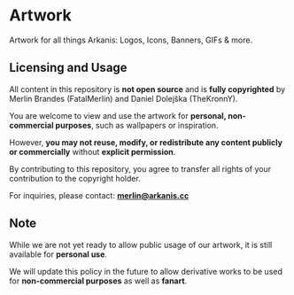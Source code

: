 # Artwork

Artwork for all things Arkanis: Logos, Icons, Banners, GIFs &amp; more.

## Licensing and Usage

All content in this repository is **not open source** and is **fully copyrighted** by Merlin Brandes (FatalMerlin) and Daniel Dolejška (TheKronnY).

You are welcome to view and use the artwork for **personal, non-commercial purposes**, such as wallpapers or inspiration.

However, **you may not reuse, modify, or redistribute any content publicly or commercially** without **explicit permission**.

By contributing to this repository, you agree to transfer all rights of your contribution to the copyright holder.

For inquiries, please contact: **merlin@arkanis.cc**

## Note

While we are not yet ready to allow public usage of our artwork, it is still available for **personal use**.

We will update this policy in the future to allow derivative works to be used for **non-commercial purposes** as well as **fanart**.

